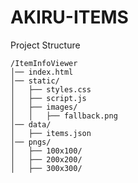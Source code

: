 # AKIRU-ITEMS

Project Structure
```shs
/ItemInfoViewer
│── index.html
│── static/
│   ├── styles.css
│   ├── script.js
│   ├── images/
│   │   ├── fallback.png
│── data/
│   ├── items.json
│── pngs/
│   ├── 100x100/
│   ├── 200x200/
│   ├── 300x300/
```
